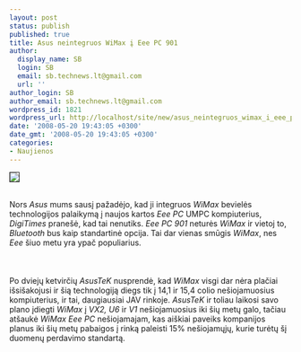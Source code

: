 ```yaml
---
layout: post
status: publish
published: true
title: Asus neintegruos WiMax į Eee PC 901
author:
  display_name: SB
  login: SB
  email: sb.technews.lt@gmail.com
  url: ''
author_login: SB
author_email: sb.technews.lt@gmail.com
wordpress_id: 1821
wordpress_url: http://localhost/site/new/asus_neintegruos_wimax_i_eee_pc_901/
date: '2008-05-20 19:43:05 +0300'
date_gmt: '2008-05-20 19:43:05 +0300'
categories:
- Naujienos
---
```

<div class="imgright"><img src="http://tbn0.google.com/images?q=tbn:en7stx94EfCZQM:http://blogs.guardian.co.uk/technology/Asus_Eee_701.jpg" border="1"></div>
<p><br>Nors <i>Asus</i> mums sausį pažadėjo, kad ji integruos <i>WiMax</i> bevielės technologijos palaikymą į naujos kartos <i>Eee PC</i> UMPC kompiuterius, <i>DigiTimes</i> pranešė, kad tai nenutiks. <i>Eee PC 901</i> neturės <i>WiMax</i> ir vietoj to, <i>Bluetooth</i> bus kaip standartinė opcija. Tai dar vienas smūgis <i>WiMax</i>, nes <i>Eee</i> šiuo metu yra ypač populiarius.<br />
<br><br />
<br>Po dviejų ketvirčių <i>AsusTeK</i> nusprendė, kad <i>WiMax</i> visgi dar nėra plačiai išsišakojusi ir šią technologiją diegs tik į 14,1 ir 15,4 colio nešiojamuosius kompiuterius, ir tai, daugiausiai JAV rinkoje. <i>AsusTeK</i> ir toliau laikosi savo plano įdiegti <i>WiMax</i> į <i>VX2, U6</i> ir <i>V1</i> nešiojamuosius iki šių metų galo, tačiau atšaukė <i>WiMax</i> <i>Eee PC</i> nešiojamajam, kas aiškiai paveiks kompanijos planus iki šių metų pabaigos į rinką paleisti 15% nešiojamųjų, kurie turėtų šį duomenų perdavimo standartą.<br />
<br></p>
